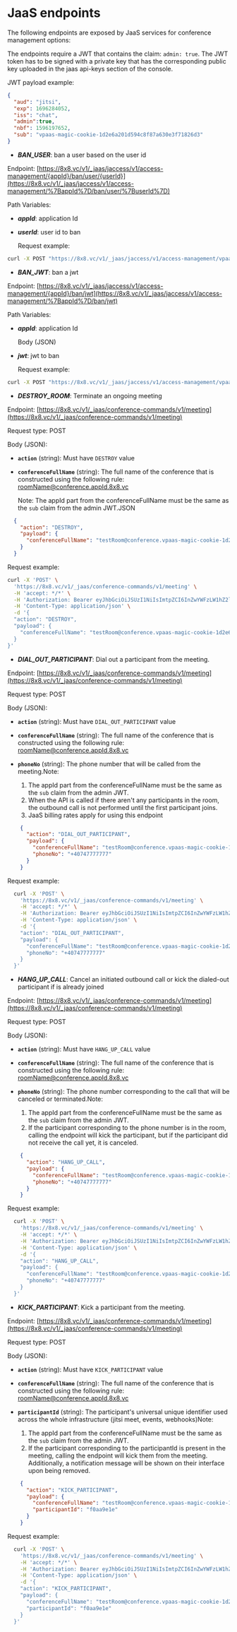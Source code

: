 # JaaS endpoints

The following endpoints are exposed by JaaS services for conference management options:

The endpoints require a JWT that contains the claim: `admin: true`. The JWT token has to be signed with a private key that has the corresponding public key uploaded in the jaas api-keys section of the console.

JWT payload example:

```json
{
  "aud": "jitsi",
  "exp": 1696284052,
  "iss": "chat",
  "admin":true,
  "nbf": 1596197652,
  "sub": "vpaas-magic-cookie-1d2e6a201d594c8f87a630e3f71826d3"
}

```

* ***BAN_USER***: ban a user based on the user id

 Endpoint: [https://8x8.vc/v1/_jaas/jaccess/v1/access-management/{appId}/ban/user/{userId}](https://8x8.vc/v1/_jaas/jaccess/v1/access-management/%7BappId%7D/ban/user/%7BuserId%7D)

 Path Variables:

* ***appId***: application Id
* ***userId***: user id to ban
  
  Request example:

```bash
curl -X POST "https://8x8.vc/v1/_jaas/jaccess/v1/access-management/vpaas-magic-cookie-1d2e6a201d594c8f87a630e3f71826d3/ban/user/userIdValue" -H "accept: */*" -H "Authorization: Bearer eyJhbGciOiJSUzI1NiIsImtpZCI6InZwYWFzLW1hZ2ljLWNvb2tpZS0xZDJlNmEyMDFkNTk0YzhmODdhNjMwZTNmNzE4MjZkMy9lZDg1YjYiLCJ0eXAiOiJKV1QifQ.eyJhdWQiOiJqaXRzaSIsImV4cCI6MTY1MDMyNTUwNiwiaXNzIjoiY2hhdCIsImFkbWluIjp0cnVlLCJuYmYiOjE1OTYxOTc2NTIsInN1YiI6InZwYWFzLW1hZ2ljLWNvb2tpZS0xZDJlNmEyMDFkNTk0YzhmODdhNjMwZTNmNzE4MjZkMyJ9.iw0rbDonLpNAfY8681VtzM0fLhKH5pPjraaR5Yb6yEgGW2ghkfExJ7ldKnhvFJOQ-YrahQhWhUbr-j8OKkggZum_YLY_AOk5qos-CGLMjM1Q_OQ94-EATi6e3Ca0rkfhm4qmgx7B_I0dqCro_F2F5ABoMOdkqPRwWF5NAC5-O317wrAR69Hi6RzWwXvzhZ75BJkZRQ7bqJEz62L_gcl3u9_g6aziRsLzJMg7-mK7LVTRThOBeHGhl07OnPx79Xu65LumDecqdlyyaTYPEHUsfRdOxxUCwpopQHWHVfEqESMH0p1fUK-P3Yl8mAEBmCVuLAIYtq6R8Ejsps5zlAIcDA"

```

* ***BAN_JWT***: ban a jwt

 Endpoint: [https://8x8.vc/v1/_jaas/jaccess/v1/access-management/{appId}/ban/jwt](https://8x8.vc/v1/_jaas/jaccess/v1/access-management/%7BappId%7D/ban/jwt)

 Path Variables:

* ***appId***: application Id
  
  Body (JSON)

* ***jwt***: jwt to ban
  
  Request example:

```bash
curl -X POST "https://8x8.vc/v1/_jaas/jaccess/v1/access-management/vpaas-magic-cookie-1d2e6a201d594c8f87a630e3f71826d3/ban/jwt" -H "accept: */*" -H "Authorization: Bearer eyJhbGciOiJSUzI1NiIsImtpZCI6InZwYWFzLW1hZ2ljLWNvb2tpZS0xZDJlNmEyMDFkNTk0YzhmODdhNjMwZTNmNzE4MjZkMy9lZDg1YjYiLCJ0eXAiOiJKV1QifQ.eyJhdWQiOiJqaXRzaSIsImV4cCI6MTY1MDMyNTUwNiwiaXNzIjoiY2hhdCIsImFkbWluIjp0cnVlLCJuYmYiOjE1OTYxOTc2NTIsInN1YiI6InZwYWFzLW1hZ2ljLWNvb2tpZS0xZDJlNmEyMDFkNTk0YzhmODdhNjMwZTNmNzE4MjZkMyJ9.iw0rbDonLpNAfY8681VtzM0fLhKH5pPjraaR5Yb6yEgGW2ghkfExJ7ldKnhvFJOQ-YrahQhWhUbr-j8OKkggZum_YLY_AOk5qos-CGLMjM1Q_OQ94-EATi6e3Ca0rkfhm4qmgx7B_I0dqCro_F2F5ABoMOdkqPRwWF5NAC5-O317wrAR69Hi6RzWwXvzhZ75BJkZRQ7bqJEz62L_gcl3u9_g6aziRsLzJMg7-mK7LVTRThOBeHGhl07OnPx79Xu65LumDecqdlyyaTYPEHUsfRdOxxUCwpopQHWHVfEqESMH0p1fUK-P3Yl8mAEBmCVuLAIYtq6R8Ejsps5zlAIcDA"}"

```

* ***DESTROY_ROOM***: Terminate an ongoing meeting

 Endpoint: [https://8x8.vc/v1/_jaas/conference-commands/v1/meeting](https://8x8.vc/v1/_jaas/conference-commands/v1/meeting)

 Request type: POST

 Body (JSON):

* **`action`** (string): Must have `DESTROY` value
* **`conferenceFullName`** (string): The full name of the conference that is constructed using the following rule: [roomName@conference.appId.8x8.vc](mailto:roomName@conference.appId.8x8.vc)
  
  Note: The appId part from the conferenceFullName must be the same as the `sub` claim from the admin JWT.JSON

```json
  {
    "action": "DESTROY",
    "payload": {
      "conferenceFullName": "testRoom@conference.vpaas-magic-cookie-1d2e6a201d594c8f87a630e3f71826d3.8x8.vc"
    }
  }

```

 Request example:

```bash
curl -X 'POST' \
  'https://8x8.vc/v1/_jaas/conference-commands/v1/meeting' \
  -H 'accept: */*' \
  -H 'Authorization: Bearer eyJhbGciOiJSUzI1NiIsImtpZCI6InZwYWFzLW1hZ2ljLWNvb2tpZS0xZDJlNmEyMDFkNTk0YzhmODdhNjMwZTNmNzE4MjZkMy9lZDg1YjYiLCJ0eXAiOiJKV1QifQ.eyJhdWQiOiJqaXRzaSIsImV4cCI6MTY1MDMyNTUwNiwiaXNzIjoiY2hhdCIsImFkbWluIjp0cnVlLCJuYmYiOjE1OTYxOTc2NTIsInN1YiI6InZwYWFzLW1hZ2ljLWNvb2tpZS0xZDJlNmEyMDFkNTk0YzhmODdhNjMwZTNmNzE4MjZkMyJ9.iw0rbDonLpNAfY8681VtzM0fLhKH5pPjraaR5Yb6yEgGW2ghkfExJ7ldKnhvFJOQ-YrahQhWhUbr-j8OKkggZum_YLY_AOk5qos-CGLMjM1Q_OQ94-EATi6e3Ca0rkfhm4qmgx7B_I0dqCro_F2F5ABoMOdkqPRwWF5NAC5-O317wrAR69Hi6RzWwXvzhZ75BJkZRQ7bqJEz62L_gcl3u9_g6aziRsLzJMg7-mK7LVTRThOBeHGhl07OnPx79Xu65LumDecqdlyyaTYPEHUsfRdOxxUCwpopQHWHVfEqESMH0p1fUK-P3Yl8mAEBmCVuLAIYtq6R8Ejsps5zlAIcDA' \
  -H 'Content-Type: application/json' \
  -d '{
  "action": "DESTROY",
  "payload": {
    "conferenceFullName": "testRoom@conference.vpaas-magic-cookie-1d2e6a201d594c8f87a630e3f71826d3.8x8.vc"
  }
}'

```

* ***DIAL_OUT_PARTICIPANT***: Dial out a participant from the meeting.

Endpoint: [https://8x8.vc/v1/_jaas/conference-commands/v1/meeting](https://8x8.vc/v1/_jaas/conference-commands/v1/meeting)

Request type: POST

Body (JSON):

* **`action`** (string): Must have `DIAL_OUT_PARTICIPANT` value
* **`conferenceFullName`** (string): The full name of the conference that is constructed using the following rule: [roomName@conference.appId.8x8.vc](mailto:roomName@conference.appId.8x8.vc)
* **`phoneNo`** (string): The phone number that will be called from the meeting.Note:

  1. The appId part from the conferenceFullName must be the same as the `sub` claim from the admin JWT.
  2. When the API is called if there aren't any participants in the room, the outbound call is not performed until the first participant joins.
  3. JaaS billing rates apply for using this endpoint

```json
    {
      "action": "DIAL_OUT_PARTICIPANT",
      "payload": {
        "conferenceFullName": "testRoom@conference.vpaas-magic-cookie-1d2e6a201d594c8f87a630e3f71826d3.8x8.vc",
        "phoneNo": "+40747777777"
      }
    }

```

 Request example:

```bash
  curl -X 'POST' \
    'https://8x8.vc/v1/_jaas/conference-commands/v1/meeting' \
    -H 'accept: */*' \
    -H 'Authorization: Bearer eyJhbGciOiJSUzI1NiIsImtpZCI6InZwYWFzLW1hZ2ljLWNvb2tpZS0xZDJlNmEyMDFkNTk0YzhmODdhNjMwZTNmNzE4MjZkMy9lZDg1YjYiLCJ0eXAiOiJKV1QifQ.eyJhdWQiOiJqaXRzaSIsImV4cCI6MTY1MDMyNTUwNiwiaXNzIjoiY2hhdCIsImFkbWluIjp0cnVlLCJuYmYiOjE1OTYxOTc2NTIsInN1YiI6InZwYWFzLW1hZ2ljLWNvb2tpZS0xZDJlNmEyMDFkNTk0YzhmODdhNjMwZTNmNzE4MjZkMyJ9.iw0rbDonLpNAfY8681VtzM0fLhKH5pPjraaR5Yb6yEgGW2ghkfExJ7ldKnhvFJOQ-YrahQhWhUbr-j8OKkggZum_YLY_AOk5qos-CGLMjM1Q_OQ94-EATi6e3Ca0rkfhm4qmgx7B_I0dqCro_F2F5ABoMOdkqPRwWF5NAC5-O317wrAR69Hi6RzWwXvzhZ75BJkZRQ7bqJEz62L_gcl3u9_g6aziRsLzJMg7-mK7LVTRThOBeHGhl07OnPx79Xu65LumDecqdlyyaTYPEHUsfRdOxxUCwpopQHWHVfEqESMH0p1fUK-P3Yl8mAEBmCVuLAIYtq6R8Ejsps5zlAIcDA' \
    -H 'Content-Type: application/json' \
    -d '{
    "action": "DIAL_OUT_PARTICIPANT",
    "payload": {
      "conferenceFullName": "testRoom@conference.vpaas-magic-cookie-1d2e6a201d594c8f87a630e3f71826d3.8x8.vc",
      "phoneNo": "+40747777777"
    }
  }'

```

* ***HANG_UP_CALL***: Cancel an initiated outbound call or kick the dialed-out participant if is already joined

Endpoint: [https://8x8.vc/v1/_jaas/conference-commands/v1/meeting](https://8x8.vc/v1/_jaas/conference-commands/v1/meeting)

Request type: POST

Body (JSON):

* **`action`** (string): Must have `HANG_UP_CALL` value
* **`conferenceFullName`** (string): The full name of the conference that is constructed using the following rule: [roomName@conference.appId.8x8.vc](mailto:roomName@conference.appId.8x8.vc)
* **`phoneNo`** (string): The phone number corresponding to the call that will be canceled or terminated.Note:

  1. The appId part from the conferenceFullName must be the same as the `sub` claim from the admin JWT.
  2. If the participant corresponding to the phone number is in the room, calling the endpoint will kick the participant, but if the participant did not receive the call yet, it is canceled.

```json
    {
      "action": "HANG_UP_CALL",
      "payload": {
        "conferenceFullName": "testRoom@conference.vpaas-magic-cookie-1d2e6a201d594c8f87a630e3f71826d3.8x8.vc",
        "phoneNo": "+40747777777"
      }
    }

```

 Request example:

```bash
  curl -X 'POST' \
    'https://8x8.vc/v1/_jaas/conference-commands/v1/meeting' \
    -H 'accept: */*' \
    -H 'Authorization: Bearer eyJhbGciOiJSUzI1NiIsImtpZCI6InZwYWFzLW1hZ2ljLWNvb2tpZS0xZDJlNmEyMDFkNTk0YzhmODdhNjMwZTNmNzE4MjZkMy9lZDg1YjYiLCJ0eXAiOiJKV1QifQ.eyJhdWQiOiJqaXRzaSIsImV4cCI6MTY1MDMyNTUwNiwiaXNzIjoiY2hhdCIsImFkbWluIjp0cnVlLCJuYmYiOjE1OTYxOTc2NTIsInN1YiI6InZwYWFzLW1hZ2ljLWNvb2tpZS0xZDJlNmEyMDFkNTk0YzhmODdhNjMwZTNmNzE4MjZkMyJ9.iw0rbDonLpNAfY8681VtzM0fLhKH5pPjraaR5Yb6yEgGW2ghkfExJ7ldKnhvFJOQ-YrahQhWhUbr-j8OKkggZum_YLY_AOk5qos-CGLMjM1Q_OQ94-EATi6e3Ca0rkfhm4qmgx7B_I0dqCro_F2F5ABoMOdkqPRwWF5NAC5-O317wrAR69Hi6RzWwXvzhZ75BJkZRQ7bqJEz62L_gcl3u9_g6aziRsLzJMg7-mK7LVTRThOBeHGhl07OnPx79Xu65LumDecqdlyyaTYPEHUsfRdOxxUCwpopQHWHVfEqESMH0p1fUK-P3Yl8mAEBmCVuLAIYtq6R8Ejsps5zlAIcDA' \
    -H 'Content-Type: application/json' \
    -d '{
    "action": "HANG_UP_CALL",
    "payload": {
      "conferenceFullName": "testRoom@conference.vpaas-magic-cookie-1d2e6a201d594c8f87a630e3f71826d3.8x8.vc",
      "phoneNo": "+40747777777"
    }
  }'

```

* ***KICK_PARTICIPANT***: Kick a participant from the meeting.

Endpoint: [https://8x8.vc/v1/_jaas/conference-commands/v1/meeting](https://8x8.vc/v1/_jaas/conference-commands/v1/meeting)

Request type: POST

Body (JSON):

* **`action`** (string): Must have `KICK_PARTICIPANT` value
* **`conferenceFullName`** (string): The full name of the conference that is constructed using the following rule: [roomName@conference.appId.8x8.vc](mailto:roomName@conference.appId.8x8.vc)
* **`participantId`** (string): The participant's universal unique identifier used across the whole infrastructure (jitsi meet, events, webhooks)Note:

  1. The appId part from the conferenceFullName must be the same as the `sub` claim from the admin JWT.
  2. If the participant corresponding to the participantId is present in the meeting, calling the endpoint will kick them from the meeting. Additionally, a notification message will be shown on their interface upon being removed.

```json
    {
      "action": "KICK_PARTICIPANT",
      "payload": {
        "conferenceFullName": "testRoom@conference.vpaas-magic-cookie-1d2e6a201d594c8f87a630e3f71826d3.8x8.vc",
        "participantId": "f0aa9e1e"
      }
    }

```

 Request example:

```bash
  curl -X 'POST' \
    'https://8x8.vc/v1/_jaas/conference-commands/v1/meeting' \
    -H 'accept: */*' \
    -H 'Authorization: Bearer eyJhbGciOiJSUzI1NiIsImtpZCI6InZwYWFzLW1hZ2ljLWNvb2tpZS0xZDJlNmEyMDFkNTk0YzhmODdhNjMwZTNmNzE4MjZkMy9lZDg1YjYiLCJ0eXAiOiJKV1QifQ.eyJhdWQiOiJqaXRzaSIsImV4cCI6MTY1MDMyNTUwNiwiaXNzIjoiY2hhdCIsImFkbWluIjp0cnVlLCJuYmYiOjE1OTYxOTc2NTIsInN1YiI6InZwYWFzLW1hZ2ljLWNvb2tpZS0xZDJlNmEyMDFkNTk0YzhmODdhNjMwZTNmNzE4MjZkMyJ9.iw0rbDonLpNAfY8681VtzM0fLhKH5pPjraaR5Yb6yEgGW2ghkfExJ7ldKnhvFJOQ-YrahQhWhUbr-j8OKkggZum_YLY_AOk5qos-CGLMjM1Q_OQ94-EATi6e3Ca0rkfhm4qmgx7B_I0dqCro_F2F5ABoMOdkqPRwWF5NAC5-O317wrAR69Hi6RzWwXvzhZ75BJkZRQ7bqJEz62L_gcl3u9_g6aziRsLzJMg7-mK7LVTRThOBeHGhl07OnPx79Xu65LumDecqdlyyaTYPEHUsfRdOxxUCwpopQHWHVfEqESMH0p1fUK-P3Yl8mAEBmCVuLAIYtq6R8Ejsps5zlAIcDA' \
    -H 'Content-Type: application/json' \
    -d '{
    "action": "KICK_PARTICIPANT",
    "payload": {
      "conferenceFullName": "testRoom@conference.vpaas-magic-cookie-1d2e6a201d594c8f87a630e3f71826d3.8x8.vc",
      "participantId": "f0aa9e1e"
    }
  }'

```
